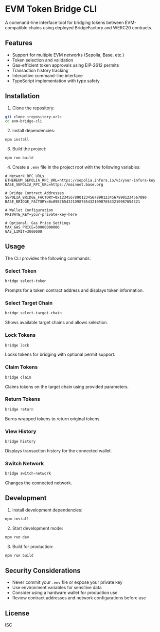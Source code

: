 # EVM Token Bridge CLI

A command-line interface tool for bridging tokens between EVM-compatible chains using deployed BridgeFactory and WERC20 contracts.

## Features

- Support for multiple EVM networks (Sepolia, Base, etc.)
- Token selection and validation
- Gas-efficient token approvals using EIP-2612 permits
- Transaction history tracking
- Interactive command-line interface
- TypeScript implementation with type safety

## Installation

1. Clone the repository:
```bash
git clone <repository-url>
cd evm-bridge-cli
```

2. Install dependencies:
```bash
npm install
```

3. Build the project:
```bash
npm run build
```

4. Create a `.env` file in the project root with the following variables:
```env
# Network RPC URLs
ETHEREUM_SEPOLIA_RPC_URL=https://sepolia.infura.io/v3/your-infura-key
BASE_SEPOLIA_RPC_URL=https://mainnet.base.org

# Bridge Contract Addresses
SEPOLIA_BRIDGE_FACTORY=0x1234567890123456789012345678901234567890
BASE_BRIDGE_FACTORY=0x0987654321098765432109876543210987654321

# Wallet Configuration
PRIVATE_KEY=your-private-key-here

# Optional: Gas Price Settings
MAX_GAS_PRICE=50000000000
GAS_LIMIT=3000000
```

## Usage

The CLI provides the following commands:

### Select Token
```bash
bridge select-token
```
Prompts for a token contract address and displays token information.

### Select Target Chain
```bash
bridge select-target-chain
```
Shows available target chains and allows selection.

### Lock Tokens
```bash
bridge lock
```
Locks tokens for bridging with optional permit support.

### Claim Tokens
```bash
bridge claim
```
Claims tokens on the target chain using provided parameters.

### Return Tokens
```bash
bridge return
```
Burns wrapped tokens to return original tokens.

### View History
```bash
bridge history
```
Displays transaction history for the connected wallet.

### Switch Network
```bash
bridge switch-network
```
Changes the connected network.

## Development

1. Install development dependencies:
```bash
npm install
```

2. Start development mode:
```bash
npm run dev
```

3. Build for production:
```bash
npm run build
```

## Security Considerations

- Never commit your `.env` file or expose your private key
- Use environment variables for sensitive data
- Consider using a hardware wallet for production use
- Review contract addresses and network configurations before use

## License

ISC 